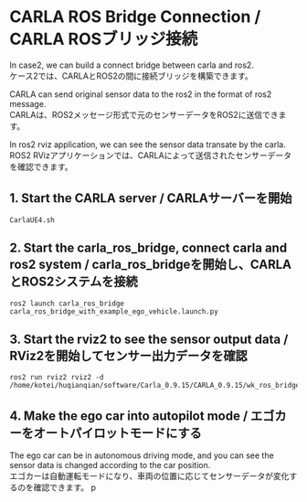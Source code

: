 # CARLA ROS Bridge Connection / CARLA ROSブリッジ接続

In case2, we can build a connect bridge between carla and ros2.  
ケース2では、CARLAとROS2の間に接続ブリッジを構築できます。

CARLA can send original sensor data to the ros2 in the format of ros2 message.  
CARLAは、ROS2メッセージ形式で元のセンサーデータをROS2に送信できます。

In ros2 rviz application, we can see the sensor data transate by the carla.  
ROS2 RVizアプリケーションでは、CARLAによって送信されたセンサーデータを確認できます。

## 1. Start the CARLA server / CARLAサーバーを開始
    CarlaUE4.sh

## 2. Start the carla_ros_bridge, connect carla and ros2 system / carla_ros_bridgeを開始し、CARLAとROS2システムを接続
    ros2 launch carla_ros_bridge  carla_ros_bridge_with_example_ego_vehicle.launch.py 

## 3. Start the rviz2 to see the sensor output data / RViz2を開始してセンサー出力データを確認
    ros2 run rviz2 rviz2 -d /home/kotei/huqianqian/software/Carla_0.9.15/CARLA_0.9.15/wk_ros_bridge/src/carla_ad_demo/config/carla_ad_demo_ros2.rviz 

## 4. Make the ego car into autopilot mode / エゴカーをオートパイロットモードにする
The ego car can be in autonomous driving mode, and you can see the sensor data is changed according to the car position.  
エゴカーは自動運転モードになり、車両の位置に応じてセンサーデータが変化するのを確認できます。
    p

